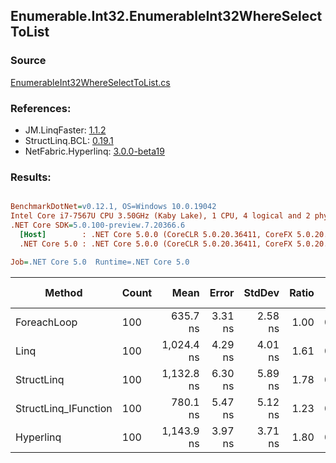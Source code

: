 ﻿## Enumerable.Int32.EnumerableInt32WhereSelectToList

### Source
[EnumerableInt32WhereSelectToList.cs](../LinqBenchmarks/Enumerable/Int32/EnumerableInt32WhereSelectToList.cs)

### References:
- JM.LinqFaster: [1.1.2](https://www.nuget.org/packages/JM.LinqFaster/1.1.2)
- StructLinq.BCL: [0.19.1](https://www.nuget.org/packages/StructLinq.BCL/0.19.1)
- NetFabric.Hyperlinq: [3.0.0-beta19](https://www.nuget.org/packages/NetFabric.Hyperlinq/3.0.0-beta19)

### Results:
``` ini

BenchmarkDotNet=v0.12.1, OS=Windows 10.0.19042
Intel Core i7-7567U CPU 3.50GHz (Kaby Lake), 1 CPU, 4 logical and 2 physical cores
.NET Core SDK=5.0.100-preview.7.20366.6
  [Host]        : .NET Core 5.0.0 (CoreCLR 5.0.20.36411, CoreFX 5.0.20.36411), X64 RyuJIT
  .NET Core 5.0 : .NET Core 5.0.0 (CoreCLR 5.0.20.36411, CoreFX 5.0.20.36411), X64 RyuJIT

Job=.NET Core 5.0  Runtime=.NET Core 5.0  

```
|               Method | Count |       Mean |   Error |  StdDev | Ratio |  Gen 0 | Gen 1 | Gen 2 | Allocated | CacheMisses/Op | BranchMispredictions/Op |
|--------------------- |------ |-----------:|--------:|--------:|------:|-------:|------:|------:|----------:|---------------:|------------------------:|
|          ForeachLoop |   100 |   635.7 ns | 3.31 ns | 2.58 ns |  1.00 | 0.3281 |     - |     - |     688 B |              2 |                       3 |
|                 Linq |   100 | 1,024.4 ns | 4.29 ns | 4.01 ns |  1.61 | 0.3853 |     - |     - |     808 B |              3 |                       5 |
|           StructLinq |   100 | 1,132.8 ns | 6.30 ns | 5.89 ns |  1.78 | 0.1602 |     - |     - |     336 B |              3 |                       2 |
| StructLinq_IFunction |   100 |   780.1 ns | 5.47 ns | 5.12 ns |  1.23 | 0.1602 |     - |     - |     336 B |              2 |                       2 |
|            Hyperlinq |   100 | 1,143.9 ns | 3.97 ns | 3.71 ns |  1.80 | 0.1755 |     - |     - |     368 B |              3 |                       2 |
